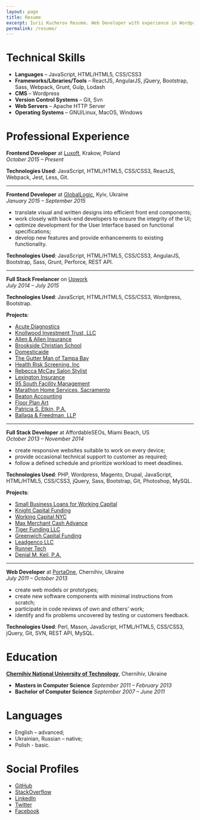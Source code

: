 ```yaml
---
layout: page
title: Resume
excerpt: Iurii Kucherov Resume. Web Developer with experience in Wordpress, AngularJS and Bootstrap.
permalink: /resume/
---
```


# Technical Skills

+ **Languages** – JavaScript, HTML/HTML5, CSS/CSS3
+ **Frameworks/Libraries/Tools** – ReactJS, AngularJS, jQuery, Bootstrap, Sass, Webpack, Grunt, Gulp, Lodash
+ **CMS** – Wordpress
+ **Version Control Systems** – Git, Svn
+ **Web Servers** – Apache HTTP Server
+ **Operating Systems** – GNU/Linux, MacOS, Windows

# Professional Experience

**Frontend Developer** at <a href="http://www.luxoft.com/" target="_blank">Luxoft</a>, Krakow, Poland<br/>
_October 2015 – Present_

**Technologies Used**: JavaScript, HTML/HTML5, CSS/CSS3, ReactJS, Webpack, Jest, Less, Git.

----------

**Frontend Developer** at <a href="http://www.globallogic.com/" target="_blank">GlobalLogic</a>, Kyiv, Ukraine<br/>
_January 2015 – September 2015_

+ translate visual and written designs into efficient front end components;
+ work closely with back-end developers to ensure the integrity of the UI;
+ optimize development for the User Interface based on functional specifications;
+ develop new features and provide enhancements to existing functionality.

**Technologies Used**: JavaScript, HTML/HTML5, CSS/CSS3, AngularJS, Bootstrap, Sass, Grunt, Perforce, REST API.

----------

**Full Stack Freelancer** on <a href="https://www.upwork.com/users/~01c8013e8487023dcf" target="_blank">Upwork</a><br/>
_July 2014 – July 2015_

**Technologies Used**: JavaScript, HTML/HTML5, CSS/CSS3, Wordpress, Bootstrap.

**Projects**:

+ <a href="http://acutediagnostics.com/" target="_blank">Acute Diagnostics</a>
+ <a href="http://trustknollwood.com/" target="_blank">Knollwood Investment Trust, LLC</a>
+ <a href="http://allen-allen.com" target="_blank">Allen & Allen Insurance</a>
+ <a href="http://brooksidechristian.com/" target="_blank">Brookside Christian School</a>
+ <a href="http://domesticaide.com/" target="_blank">Domesticaide</a>
+ <a href="http://gutter-man.com/" target="_blank">The Gutter Man of Tampa Bay</a>
+ <a href="http://hrstonline.com/" target="_blank">Health Risk Screening, Inc</a>
+ <a href="http://rebeccathestylist.com/" target="_blank">Rebecca McCay Salon Stylist</a>
+ <a href="http://pia-ins.com/" target="_blank">Lexington Insurance</a>
+ <a href="http://95southinc.com/" target="_blank">95 South Facility Management</a>
+ <a href="http://gomarathon.net/" target="_blank">Marathon Home Services, Sacramento</a>
+ <a href="http://beatonaccounting.com/" target="_blank">Beaton Accounting</a>
+ <a href="http://floorplanart.com/" target="_blank">Floor Plan Art</a>
+ <a href="http://psetkin.com/" target="_blank">Patricia S. Etkin, P.A.</a>
+ <a href="http://ballagafreedman.com/" target="_blank">Ballaga & Freedman, LLP</a>

----------

**Full Stack Developer** at AffordableSEOs, Miami Beach, US<br/>
_October 2013 – November 2014_

+ create responsive websites suitable to work on every device;
+ provide occasional technical support to customer as required;
+ follow a defined schedule and prioritize workload to meet deadlines.

**Technologies Used**: PHP, Wordpress, Magento, Drupal, JavaScript, HTML/HTML5, CSS/CSS3, jQuery, Sass, Bootstrap, Git, Photoshop, MySQL.

**Projects**:

+ <a href="http://www.ebusinessfunding.net/" target="_blank">Small Business Loans for Working Capital</a>
+ <a href="http://www.knightcapitalfunding.com/" target="_blank">Knight Capital Funding</a>
+ <a href="http://workingcapital.nyc/" target="_blank">Working Capital NYC</a>
+ <a href="http://maxmerchantcashadvance.com/" target="_blank">Max Merchant Cash Advance</a>
+ <a href="http://tigerfundingllc.com/" target="_blank">Tiger Funding LLC</a>
+ <a href="http://greenwichcapitalfunding.com/" target="_blank">Greenwich Capital Funding</a>
+ <a href="http://leadgencollc.com/" target="_blank">Leadgenco LLC</a>
+ <a href="http://runnertech.com/" target="_blank">Runner Tech</a>
+ <a href="http://keillaw.com/" target="_blank">Denial M. Keil, P.A.</a>

----------

**Web Developer** at <a href="https://portaone.com/" target="_blank">PortaOne</a>, Chernihiv, Ukraine<br/>
_July 2011 – October 2013_

+ create web models or prototypes;
+ create new software components with minimal instructions from scratch;
+ participate in code reviews of own and others’ work;
+ identify and fix problems uncovered by testing or customers feedback.

**Technologies Used**: Perl, Mason, JavaScript, HTML/HTML5, CSS/CSS3, jQuery, Git, SVN, REST API, MySQL.

# Education

**<a href="http://en.stu.cn.ua/" target="_blank">Chernihiv National University of Technology</a>**, Chernihiv, Ukraine

+ **Masters in Computer Science** _September 2011 – February 2013_
+ **Bachelor of Computer Science** _September 2007 – June 2011_

# Languages

+ English – advanced;
+ Ukrainian, Russian – native;
+ Polish - basic.

# Social Profiles
+ <a href="https://github.com/yuyokk" target="_blank">GitHub</a>
+ <a href="http://stackoverflow.com/users/1022726/yuyokk" target="_blank">StackOverflow</a>
+ <a href="https://ua.linkedin.com/in/ikucherov" target="_blank">LinkedIn</a>
+ <a href="https://twitter.com/yuyokk" target="_blank">Twitter</a>
+ <a href="https://www.facebook.com/ikucherov" target="_blank">Facebook</a>
